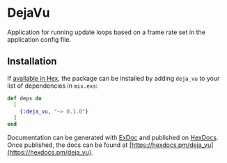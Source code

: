 # DejaVu

Application for running update loops based on a frame rate set in the application config file.

## Installation

If [available in Hex](https://hex.pm/docs/publish), the package can be installed
by adding `deja_vu` to your list of dependencies in `mix.exs`:

```elixir
def deps do
  [
    {:deja_vu, "~> 0.1.0"}
  ]
end
```

Documentation can be generated with [ExDoc](https://github.com/elixir-lang/ex_doc)
and published on [HexDocs](https://hexdocs.pm). Once published, the docs can
be found at [https://hexdocs.pm/deja_vu](https://hexdocs.pm/deja_vu).

